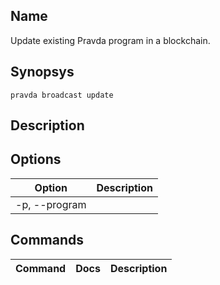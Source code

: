 ## Name
Update existing Pravda program in a blockchain.

## Synopsys
```
pravda broadcast update
```

## Description

            
## Options

|Option|Description|
|----|----|
|-p, --program|
## Commands

|Command|Docs|Description|
|----|----|----|
